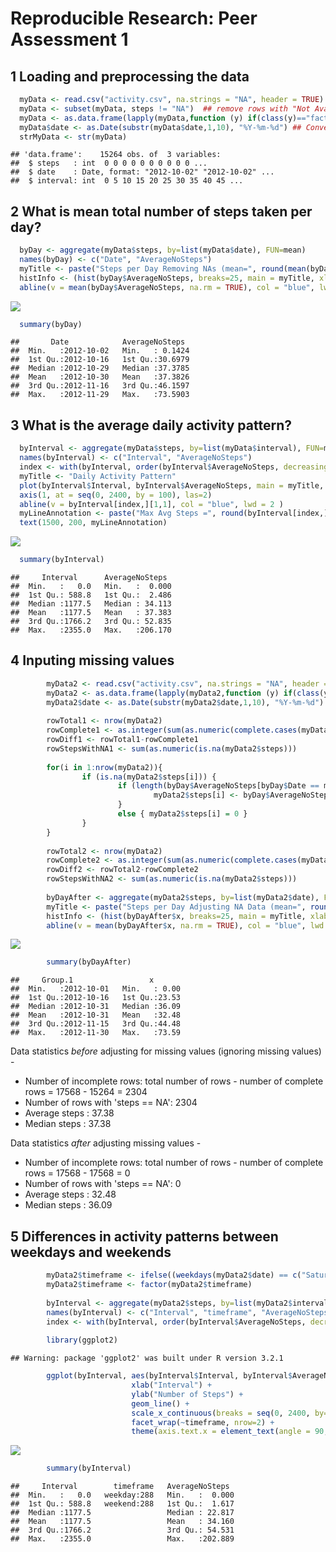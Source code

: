 # Reproducible Research: Peer Assessment 1

## 1 Loading and preprocessing the data


```r
  myData <- read.csv("activity.csv", na.strings = "NA", header = TRUE)
  myData <- subset(myData, steps != "NA")  ## remove rows with "Not Available" data
  myData <- as.data.frame(lapply(myData,function (y) if(class(y)=="factor" ) as.character(y) else y),stringsAsFactors=F)
  myData$date <- as.Date(substr(myData$date,1,10), "%Y-%m-%d") ## Convert character Date to Date object
  strMyData <- str(myData)
```

```
## 'data.frame':	15264 obs. of  3 variables:
##  $ steps   : int  0 0 0 0 0 0 0 0 0 0 ...
##  $ date    : Date, format: "2012-10-02" "2012-10-02" ...
##  $ interval: int  0 5 10 15 20 25 30 35 40 45 ...
```



## 2 What is mean total number of steps taken per day?


```r
  byDay <- aggregate(myData$steps, by=list(myData$date), FUN=mean)
  names(byDay) <- c("Date", "AverageNoSteps")
  myTitle <- paste("Steps per Day Removing NAs (mean=", round(mean(byDay$AverageNoSteps, na.rm = TRUE), digits = 2), ")" )
  histInfo <- (hist(byDay$AverageNoSteps, breaks=25, main = myTitle, xlab = "Steps", xlim=c(0,80), ylim=c(0, 14)))
  abline(v = mean(byDay$AverageNoSteps, na.rm = TRUE), col = "blue", lwd = 2)
```

![](PA1_template_files/figure-html/unnamed-chunk-2-1.png) 

```r
  summary(byDay)
```

```
##       Date            AverageNoSteps   
##  Min.   :2012-10-02   Min.   : 0.1424  
##  1st Qu.:2012-10-16   1st Qu.:30.6979  
##  Median :2012-10-29   Median :37.3785  
##  Mean   :2012-10-30   Mean   :37.3826  
##  3rd Qu.:2012-11-16   3rd Qu.:46.1597  
##  Max.   :2012-11-29   Max.   :73.5903
```

## 3 What is the average daily activity pattern?


```r
  byInterval <- aggregate(myData$steps, by=list(myData$interval), FUN=mean)
  names(byInterval) <- c("Interval", "AverageNoSteps")
  index <- with(byInterval, order(byInterval$AverageNoSteps, decreasing = TRUE))
  myTitle <- "Daily Activity Pattern"
  plot(byInterval$Interval, byInterval$AverageNoSteps, main = myTitle, type="l", pch="|", xlab = "Time Interval", ylab = "Steps", xaxt="n")
  axis(1, at = seq(0, 2400, by = 100), las=2)
  abline(v = byInterval[index,][1,1], col = "blue", lwd = 2 )
  myLineAnnotation <- paste("Max Avg Steps =", round(byInterval[index,][1,2], digits=0), " @ Interval =", byInterval[index,][1,1])
  text(1500, 200, myLineAnnotation)
```

![](PA1_template_files/figure-html/unnamed-chunk-3-1.png) 

```r
  summary(byInterval)
```

```
##     Interval      AverageNoSteps   
##  Min.   :   0.0   Min.   :  0.000  
##  1st Qu.: 588.8   1st Qu.:  2.486  
##  Median :1177.5   Median : 34.113  
##  Mean   :1177.5   Mean   : 37.383  
##  3rd Qu.:1766.2   3rd Qu.: 52.835  
##  Max.   :2355.0   Max.   :206.170
```

## 4 Inputing missing values


```r
        myData2 <- read.csv("activity.csv", na.strings = "NA", header = TRUE)
        myData2 <- as.data.frame(lapply(myData2,function (y) if(class(y)=="factor" ) as.character(y) else y),stringsAsFactors=F)
        myData2$date <- as.Date(substr(myData2$date,1,10), "%Y-%m-%d")
        
        rowTotal1 <- nrow(myData2)
        rowComplete1 <- as.integer(sum(as.numeric(complete.cases(myData2))))
        rowDiff1 <- rowTotal1-rowComplete1
        rowStepsWithNA1 <- sum(as.numeric(is.na(myData2$steps)))
        
        for(i in 1:nrow(myData2)){
                if (is.na(myData2$steps[i])) {
                        if (length(byDay$AverageNoSteps[byDay$Date == myData2$date[i]]) != 0) {
                                myData2$steps[i] <- byDay$AverageNoSteps[byDay$Date == myData2$date[i]]
                        }
                        else { myData2$steps[i] = 0 }                        
                }
        }
        
        rowTotal2 <- nrow(myData2)
        rowComplete2 <- as.integer(sum(as.numeric(complete.cases(myData2))))
        rowDiff2 <- rowTotal2-rowComplete2
        rowStepsWithNA2 <- sum(as.numeric(is.na(myData2$steps)))
        
        byDayAfter <- aggregate(myData2$steps, by=list(myData2$date), FUN=mean)
        myTitle <- paste("Steps per Day Adjusting NA Data (mean=", round(mean(byDayAfter$x, na.rm = TRUE), digits = 2), ")" )
        histInfo <- (hist(byDayAfter$x, breaks=25, main = myTitle, xlab = "Steps", xlim=c(0,80), ylim=c(0, 14)))
        abline(v = mean(byDayAfter$x, na.rm = TRUE), col = "blue", lwd = 2)
```

![](PA1_template_files/figure-html/unnamed-chunk-4-1.png) 

```r
        summary(byDayAfter)   
```

```
##     Group.1                 x        
##  Min.   :2012-10-01   Min.   : 0.00  
##  1st Qu.:2012-10-16   1st Qu.:23.53  
##  Median :2012-10-31   Median :36.09  
##  Mean   :2012-10-31   Mean   :32.48  
##  3rd Qu.:2012-11-15   3rd Qu.:44.48  
##  Max.   :2012-11-30   Max.   :73.59
```

  Data statistics *before* adjusting for missing values (ignoring missing values) - 

  - Number of incomplete rows:  total number of rows - number of complete rows = 17568 - 15264 = 2304  
  - Number of rows with 'steps == NA':  2304
  - Average steps :  37.38 
  - Median steps :  37.38 

  Data statistics *after* adjusting missing values - 
  
  - Number of incomplete rows:  total number of rows - number of complete rows = 17568 - 17568 = 0  
  - Number of rows with 'steps == NA':  0
  - Average steps :  32.48  
  - Median steps :  36.09  

## 5 Differences in activity patterns between weekdays and weekends


```r
        myData2$timeframe <- ifelse((weekdays(myData2$date) == c("Saturday")) | (weekdays(myData2$date) == c("Sunday")),"weekend", "weekday")
        myData2$timeframe <- factor(myData2$timeframe)
        
        byInterval <- aggregate(myData2$steps, by=list(myData2$interval, myData2$timeframe), FUN=mean)
        names(byInterval) <- c("Interval", "timeframe", "AverageNoSteps")
        index <- with(byInterval, order(byInterval$AverageNoSteps, decreasing = TRUE))
        
        library(ggplot2)
```

```
## Warning: package 'ggplot2' was built under R version 3.2.1
```

```r
        ggplot(byInterval, aes(byInterval$Interval, byInterval$AverageNoSteps)) +
                           xlab("Interval") +
                           ylab("Number of Steps") +
                           geom_line() +
                           scale_x_continuous(breaks = seq(0, 2400, by=100)) +
                           facet_wrap(~timeframe, nrow=2) + 
                           theme(axis.text.x = element_text(angle = 90, hjust = 1))
```

![](PA1_template_files/figure-html/unnamed-chunk-5-1.png) 

```r
        summary(byInterval)
```

```
##     Interval        timeframe   AverageNoSteps   
##  Min.   :   0.0   weekday:288   Min.   :  0.000  
##  1st Qu.: 588.8   weekend:288   1st Qu.:  1.617  
##  Median :1177.5                 Median : 22.817  
##  Mean   :1177.5                 Mean   : 34.160  
##  3rd Qu.:1766.2                 3rd Qu.: 54.531  
##  Max.   :2355.0                 Max.   :202.889
```
